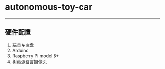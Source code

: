 # autonomous-toy-car
------------------------------------------------------------

## 硬件配置
  1. 玩具车底盘
  2. Arduino
  3. Raspberry Pi model B+
  4. 树莓派语言摄像头
